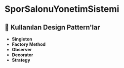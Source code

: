 # SporSalonuYonetimSistemi

## 🚀 Kullanılan Design Pattern'lar
- **Singleton**
- **Factory Method**
- **Observer**
- **Decorator**
- **Strategy**
